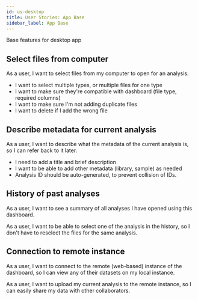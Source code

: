 ```yaml
---
id: us-desktop
title: User Stories: App Base
sidebar_label: App Base
---
```


Base features for desktop app

## Select files from computer

As a user, I want to select files from my computer to open for an analysis.

- I want to select multiple types, or multiple files for one type
- I want to make sure they're compatible with dashboard (file type, required columns)
- I want to make sure I'm not adding duplicate files
- I want to delete if I add the wrong file

## Describe metadata for current analysis

As a user, I want to describe what the metadata of the current analysis is, so I can refer back to it later.

- I need to add a title and brief description
- I want to be able to add other metadata (library, sample) as needed
- Analysis ID should be auto-generated, to prevent collision of IDs.

## History of past analyses

As a user, I want to see a summary of all analyses I have opened using this dashboard.

As a user, I want to be able to select one of the analysis in the history, so I don't have to reselect the files for the same analysis.

## Connection to remote instance

As a user, I want to connect to the remote (web-based) instance of the dashboard, so I can view any of their datasets on my local instance.

As a user, I want to upload my current analysis to the remote instance, so I can easily share my data with other collaborators.
